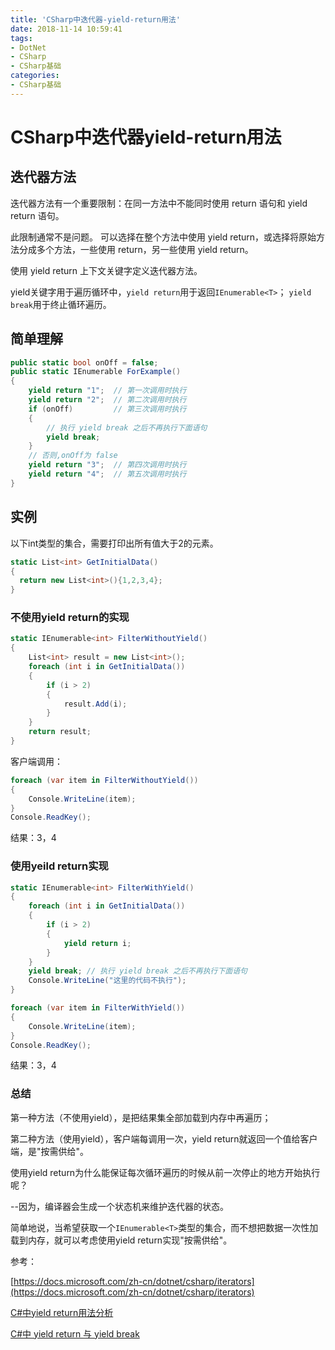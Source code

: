 ```yaml
---
title: 'CSharp中迭代器-yield-return用法'
date: 2018-11-14 10:59:41
tags:
- DotNet
- CSharp
- CSharp基础
categories: 
- CSharp基础
---
```


# CSharp中迭代器yield-return用法

## 迭代器方法

迭代器方法有一个重要限制：在同一方法中不能同时使用 return 语句和 yield return 语句。

此限制通常不是问题。 可以选择在整个方法中使用 yield return，或选择将原始方法分成多个方法，一些使用 return，另一些使用 yield return。

使用 yield return 上下文关键字定义迭代器方法。

yield关键字用于遍历循环中，`yield return`用于返回`IEnumerable<T>`；
`yield break`用于终止循环遍历。

## 简单理解

````csharp
public static bool onOff = false;
public static IEnumerable ForExample()
{
    yield return "1";  // 第一次调用时执行  
    yield return "2";  // 第二次调用时执行  
    if (onOff)         // 第三次调用时执行  
    {
        // 执行 yield break 之后不再执行下面语句  
        yield break;
    }
    // 否则,onOff为 false  
    yield return "3";  // 第四次调用时执行  
    yield return "4";  // 第五次调用时执行  
}
````

## 实例

以下int类型的集合，需要打印出所有值大于2的元素。

```` csharp
static List<int> GetInitialData()
{
  return new List<int>(){1,2,3,4};
}
````

### 不使用yield return的实现

````csharp
static IEnumerable<int> FilterWithoutYield()
{
    List<int> result = new List<int>();
    foreach (int i in GetInitialData())
    {
        if (i > 2)
        {
            result.Add(i);
        }
    }
    return result;
}
````

客户端调用：

````csharp
foreach (var item in FilterWithoutYield())
{
    Console.WriteLine(item);
}
Console.ReadKey();
````

结果：3，4

### 使用yeild return实现

````csharp
static IEnumerable<int> FilterWithYield()
{
    foreach (int i in GetInitialData())
    {
        if (i > 2)
        {
            yield return i;
        }
    }
    yield break; // 执行 yield break 之后不再执行下面语句
    Console.WriteLine("这里的代码不执行");
}
````

````csharp
foreach (var item in FilterWithYield())
{
    Console.WriteLine(item);
}
Console.ReadKey();
````

结果：3，4

### 总结

第一种方法（不使用yield），是把结果集全部加载到内存中再遍历；

第二种方法（使用yield），客户端每调用一次，yield return就返回一个值给客户端，是"按需供给"。

使用yield return为什么能保证每次循环遍历的时候从前一次停止的地方开始执行呢？

--因为，编译器会生成一个状态机来维护迭代器的状态。

简单地说，当希望获取一个`IEnumerable<T>`类型的集合，而不想把数据一次性加载到内存，就可以考虑使用yield return实现"按需供给"。

参考：

[https://docs.microsoft.com/zh-cn/dotnet/csharp/iterators](https://docs.microsoft.com/zh-cn/dotnet/csharp/iterators)

[C#中yield return用法分析](http://phpstudy.php.cn/b.php/97674.html)

[C#中 yield return 与 yield break](https://blog.csdn.net/Golden_Shadow/article/details/7204226)